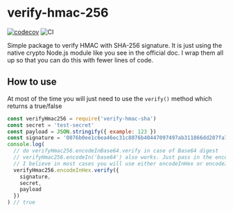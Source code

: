 # verify-hmac-256
[![codecov](https://codecov.io/gh/victor-develop/verify-hmac-sha-256/branch/master/graph/badge.svg?token=8CHV388RXU)](https://codecov.io/gh/victor-develop/verify-hmac-sha-256)
![CI](https://github.com/victor-develop/verify-hmac-sha-256/actions/workflows/node.js.yml/badge.svg)


Simple package to verify HMAC with SHA-256 signature. It is just using the native crypto Node.js module like you see in the official doc. I wrap them all up so that you can do this with fewer lines of code.

## How to use
At most of the time you will just need to use the `verify()` method which returns a true/false

```javascript
const verifyHmac256 = require('verify-hmac-sha')
const secret = 'test-secret'
const payload = JSON.stringify({ example: 123 })
const signature = '0076b0ee1c6ea46ec31c8076b40447097497ab311866dd207fa7708e7a2bcc43'
console.log(
  // do verifyHmac256.encodeInBase64.verify in case of Base64 digest
  // verifyHmac256.encodeIn('base64') also works. Just pass in the encoding you prefer
  // I believe in most cases you will use either encodeInHex or encodeInBase64
  verifyHmac256.encodeInHex.verify({
    signature,
    secret,
    payload
  })
) // true
```


